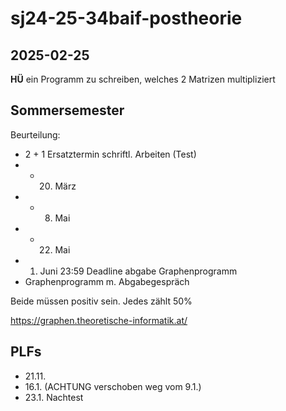 # sj24-25-34baif-postheorie

## 2025-02-25

**HÜ** ein Programm zu schreiben, welches 2 Matrizen multipliziert

## Sommersemester

Beurteilung:

- 2 + 1 Ersatztermin schriftl. Arbeiten (Test) 
- - 20. März
- -  8. Mai
- - 22. Mai
- 1. Juni 23:59 Deadline abgabe Graphenprogramm
- Graphenprogramm m. Abgabegespräch

Beide müssen positiv sein. Jedes zählt 50%

<https://graphen.theoretische-informatik.at/>

## PLFs

- 21.11.
- 16.1. (ACHTUNG verschoben weg vom 9.1.)
- 23.1. Nachtest
